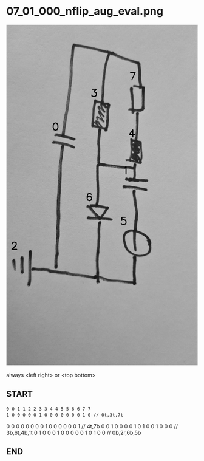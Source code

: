 
# 07_01_000_nflip_aug_eval.png
![img](07_01_000_nflip_aug_eval_idxs.png)

always \<left right> or \<top bottom>

## START

	0 0 1 1 2 2 3 3 4 4 5 5 6 6 7 7
	1 0 0 0 0 0 1 0 0 0 0 0 0 0 1 0 // 0t,3t,7t
0 0 0 0 0 0 0 0 1 0 0 0 0 0 0 1 // 4t,7b
0 0 1 0 0 0 0 1 0 1 0 0 1 0 0 0 // 3b,6t,4b,1t
0 1 0 0 0 1 0 0 0 0 0 1 0 1 0 0 // 0b,2r,6b,5b

## END

            